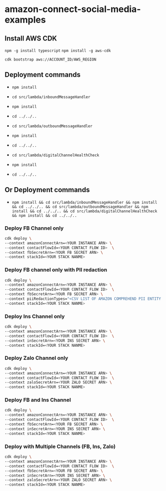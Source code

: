 # amazon-connect-social-media-examples

## Install AWS CDK

`npm -g install typescript`
`npm install -g aws-cdk`

`cdk bootstrap aws://ACCOUNT_ID/AWS_REGION`

## Deployment commands

- `npm install`

- `cd src/lambda/inboundMessageHandler`

- `npm install`

- `cd ../../..`

- `cd src/lambda/outboundMessageHandler`

- `npm install`

- `cd ../../..`

- `cd src/lambda/digitalChannelHealthCheck`

- `npm install`

- `cd ../../..`

## Or Deployment commands

- `npm install && cd src/lambda/inboundMessageHandler && npm install && cd ../../.. && cd src/lambda/outboundMessageHandler && npm install && cd ../../.. && cd src/lambda/digitalChannelHealthCheck && npm install && cd ../../..`

### Deploy FB Channel only

```bash
cdk deploy \
--context amazonConnectArn=<YOUR INSTANCE ARN> \
--context contactFlowId=<YOUR CONTACT FLOW ID>  \
--context fbSecretArn=<YOUR FB SECRET ARN> \
--context stackId=<YOUR STACK NANME>
```


### Deploy FB channel only with PII redaction
```bash
cdk deploy \
--context amazonConnectArn=<YOUR INSTANCE ARN> \
--context contactFlowId=<YOUR CONTACT FLOW ID>  \
--context fbSecretArn=<YOUR FB SECRET ARN> \
--context piiRedactionTypes="<CSV LIST OF AMAZON COMPREHEND PII ENTITY TYPES, EX: PIN, CREDIT_DEBIT_NUMBER>" \
--context stackId=<YOUR STACK NANME>
```

### Deploy Ins Channel only

```bash
cdk deploy \
--context amazonConnectArn=<YOUR INSTANCE ARN> \
--context contactFlowId=<YOUR CONTACT FLOW ID>  \
--context inSecretArn=<YOUR INS SECRET ARN> \
--context stackId=<YOUR STACK NANME>
```

### Deploy Zalo Channel only

```bash
cdk deploy \
--context amazonConnectArn=<YOUR INSTANCE ARN> \
--context contactFlowId=<YOUR CONTACT FLOW ID>  \
--context zaloSecretArn=<YOUR ZALO SECRET ARN> \
--context stackId=<YOUR STACK NANME>
```

### Deploy FB and Ins Channel

```bash
cdk deploy \
--context amazonConnectArn=<YOUR INSTANCE ARN> \
--context contactFlowId=<YOUR CONTACT FLOW ID>  \
--context fbSecretArn=<YOUR FB SECRET ARN> \
--context inSecretArn=<YOUR INS SECRET ARN> \
--context stackId=<YOUR STACK NANME>
```

### Deploy with Multiple Channels (FB, Ins, Zalo)

```bash
cdk deploy \
--context amazonConnectArn=<YOUR INSTANCE ARN> \
--context contactFlowId=<YOUR CONTACT FLOW ID>  \
--context fbSecretArn=<YOUR FB SECRET ARN> \
--context inSecretArn=<YOUR INS SECRET ARN> \
--context zaloSecretArn=<YOUR ZALO SECRET ARN> \
--context stackId=<YOUR STACK NANME>
```
